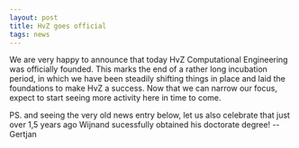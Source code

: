 ```yaml
---
layout: post
title: HvZ goes official
tags: news
---
```


We are very happy to announce that today HvZ Computational Engineering was
officially founded. This marks the end of a rather long incubation period, in
which we have been steadily shifting things in place and laid the foundations to make
HvZ a success. Now that we can narrow our focus, expect to start seeing more
activity here in time to come.

PS. and seeing the very old news entry below, let us also celebrate that just
over 1,5 years ago Wijnand sucessfully obtained his doctorate degree! --Gertjan
